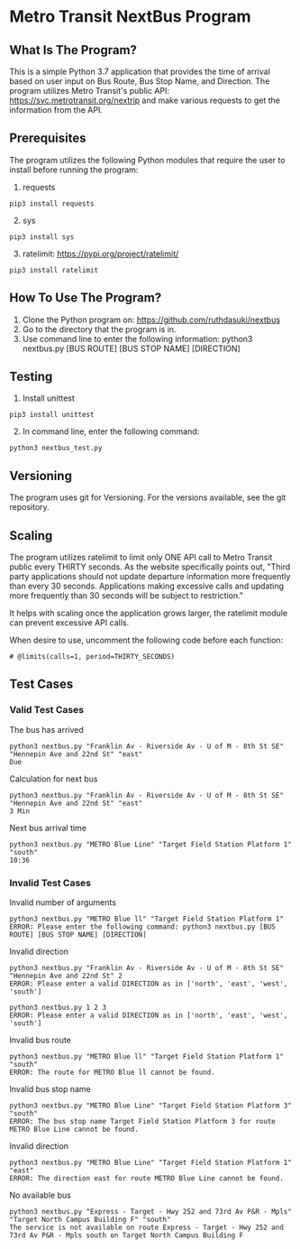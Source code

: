 Metro Transit NextBus Program
==============================


What Is The Program?
-------------

This is a simple Python 3.7 application that provides the time of arrival based on user input on Bus Route, Bus Stop Name, and Direction. The program utilizes Metro Transit's public API: https://svc.metrotransit.org/nextrip and make various requests to get the information from the API.

Prerequisites
---------------

The program utilizes the following Python modules that require the user to install before running the program:
1. requests

```
pip3 install requests
```

2. sys

```
pip3 install sys
```

3. ratelimit: https://pypi.org/project/ratelimit/

```
pip3 install ratelimit
```


How To Use The Program?
---------------

1. Clone the Python program on: https://github.com/ruthdasuki/nextbus
2. Go to the directory that the program is in.
3. Use command line to enter the following information: python3 nextbus.py [BUS ROUTE] [BUS STOP NAME] [DIRECTION]


Testing
-------

1. Install unittest

```
pip3 install unittest
```

2. In command line, enter the following command:

```
python3 nextbus_test.py
```


Versioning
-------
The program uses git for Versioning. For the versions available, see the git repository.


Scaling
-------
The program utilizes ratelimit to limit only ONE API call to Metro Transit public every THIRTY seconds. As the website specifically points out, "Third party applications should not update departure information more frequently than every 30 seconds. Applications making excessive calls and updating more frequently than 30 seconds will be subject to restriction."

It helps with scaling once the application grows larger, the ratelimit module can prevent excessive API calls.

When desire to use, uncomment the following code before each function:

```
# @limits(calls=1, period=THIRTY_SECONDS)
```

Test Cases
-------

### Valid Test Cases

The bus has arrived

```
python3 nextbus.py "Franklin Av - Riverside Av - U of M - 8th St SE" "Hennepin Ave and 22nd St" "east"
Due
```

Calculation for next bus

```
python3 nextbus.py "Franklin Av - Riverside Av - U of M - 8th St SE" "Hennepin Ave and 22nd St" "east"
3 Min
```

Next bus arrival time

```
python3 nextbus.py "METRO Blue Line" "Target Field Station Platform 1" "south"
10:36
```


### Invalid Test Cases

Invalid number of arguments

```
python3 nextbus.py "METRO Blue ll" "Target Field Station Platform 1"
ERROR: Please enter the following command: python3 nextbus.py [BUS ROUTE] [BUS STOP NAME] [DIRECTION]
```

Invalid direction

```
python3 nextbus.py "Franklin Av - Riverside Av - U of M - 8th St SE" "Hennepin Ave and 22nd St" 2
ERROR: Please enter a valid DIRECTION as in ['north', 'east', 'west', 'south']
```

```
python3 nextbus.py 1 2 3
ERROR: Please enter a valid DIRECTION as in ['north', 'east', 'west', 'south']
```

Invalid bus route

```
python3 nextbus.py "METRO Blue ll" "Target Field Station Platform 1" "south"
ERROR: The route for METRO Blue ll cannot be found.
```

Invalid bus stop name

```
python3 nextbus.py "METRO Blue Line" "Target Field Station Platform 3" "south"
ERROR: The bus stop name Target Field Station Platform 3 for route METRO Blue Line cannot be found.
```

Invalid direction

```
python3 nextbus.py "METRO Blue Line" "Target Field Station Platform 1" "east"
ERROR: The direction east for route METRO Blue Line cannot be found.
```

No available bus

```
python3 nextbus.py "Express - Target - Hwy 252 and 73rd Av P&R - Mpls" "Target North Campus Building F" "south"
The service is not available on route Express - Target - Hwy 252 and 73rd Av P&R - Mpls south on Target North Campus Building F
```
